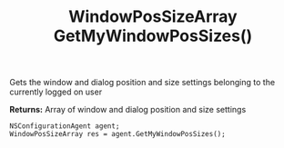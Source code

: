 ﻿---
uid: crmscript_ref_NSConfigurationAgent_GetMyWindowPosSizes
title: WindowPosSizeArray GetMyWindowPosSizes()
intellisense: NSConfigurationAgent.GetMyWindowPosSizes
keywords: NSConfigurationAgent, GetMyWindowPosSizes
so.topic: reference
---

Gets the window and dialog position and size settings belonging to the currently logged on user


**Returns:** Array of window and dialog position and size settings

```crmscript
NSConfigurationAgent agent;
WindowPosSizeArray res = agent.GetMyWindowPosSizes();
```

